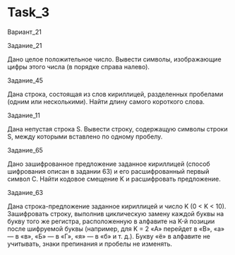 # Task_3
Вариант_21

Задание_21

Дано целое положительное число. Вывести символы, изображающие цифры этого числа (в порядке справа налево).

Задание_45

Дана строка, состоящая из слов кириллицей, разделенных пробелами (одним или несколькими).
Найти длину самого короткого слова.

Задание_11

Дана непустая строка S. Вывести строку, содержащую символы строки S, между которыми вставлено по одному пробелу.

Задание_65

Дано зашифрованное предложение заданное кириллицей (способ шифрования описан в задании 63)
и его расшифрованный первый символ C.
Найти кодовое смещение K и расшифровать предложение.

Задание_63

Дана строка-предложение заданное кириллицей и число K (0 < K < 10). 
Зашифровать строку, выполнив циклическую замену каждой буквы на букву того же регистра, 
расположенную в алфавите на K-й позиции после шифруемой буквы 
(например, для K = 2 «А» перейдет в «В», «а» — в «в», «Б» — в «Г», «я» — в «б» и т. д.). 
Букву «ё» в алфавите не учитывать, знаки препинания и пробелы не изменять.
